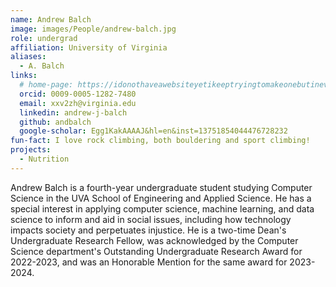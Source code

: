 ```yaml
---
name: Andrew Balch
image: images/People/andrew-balch.jpg
role: undergrad
affiliation: University of Virginia
aliases:
  - A. Balch
links:
  # home-page: https://idonothaveawebsiteyetikeeptryingtomakeonebutineverhavetime.com
  orcid: 0009-0005-1282-7480
  email: xxv2zh@virginia.edu
  linkedin: andrew-j-balch
  github: andbalch
  google-scholar: Egg1KakAAAAJ&hl=en&inst=13751854044476728232
fun-fact: I love rock climbing, both bouldering and sport climbing!
projects: 
  - Nutrition
---
```


Andrew Balch is a fourth-year undergraduate student studying Computer Science in the UVA School of Engineering and Applied Science. He has a special interest in applying computer science, machine learning, and data science to inform and aid in social issues, including how technology impacts society and perpetuates injustice. He is a two-time Dean's Undergraduate Research Fellow, was acknowledged by the Computer Science department's Outstanding Undergraduate Research Award for 2022-2023, and was an Honorable Mention for the same award for 2023-2024.